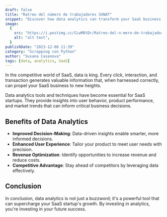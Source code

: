 ```yaml
---
draft: false
title: "Ratreo del número de trabajadores SUNAT"
snippet: "Discover how data analytics can transform your SaaS business and drive growth."
image:
  {
    src: "https://i.postimg.cc/CLwM8tDr/Ratreo-del-n-mero-de-trabajadores-SUNAT.png",
    alt: "alt text",
  }
publishDate: "2023-12-08 11:39"
category: "Scrapping con Python"
author: "Susana Casanova"
tags: [data, analytics, SaaS]
---
```


In the competitive world of SaaS, data is king. Every click, interaction, and transaction generates valuable information that, when harnessed correctly, can propel your SaaS business to new heights.

Data analytics tools and techniques have become essential for SaaS startups. They provide insights into user behavior, product performance, and market trends that can inform critical business decisions.

## Benefits of Data Analytics

- **Improved Decision-Making**: Data-driven insights enable smarter, more informed decisions.
- **Enhanced User Experience**: Tailor your product to meet user needs with precision.
- **Revenue Optimization**: Identify opportunities to increase revenue and reduce costs.
- **Competitive Advantage**: Stay ahead of competitors by leveraging data effectively.

## Conclusion

In conclusion, data analytics is not just a buzzword; it's a powerful tool that can supercharge your SaaS startup's growth. By investing in analytics, you're investing in your future success.

